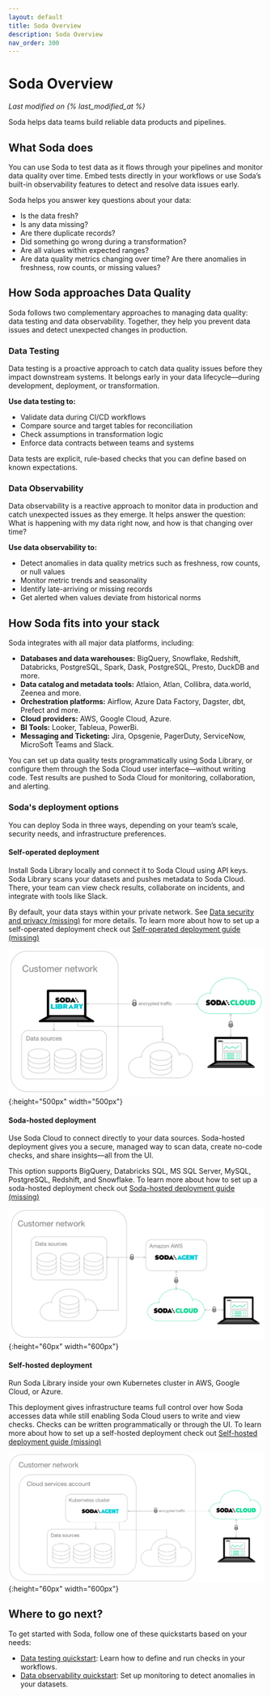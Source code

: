 ```yaml
---
layout: default
title: Soda Overview
description: Soda Overview
nav_order: 300
---
```


# Soda Overview
*Last modified on {% last_modified_at %}*

Soda helps data teams build reliable data products and pipelines.

## What Soda does
You can use Soda to test data as it flows through your pipelines and monitor data quality over time. Embed tests directly in your workflows or use Soda’s built-in observability features to detect and resolve data issues early.

Soda helps you answer key questions about your data:

- Is the data fresh?
- Is any data missing?
- Are there duplicate records?
- Did something go wrong during a transformation?
- Are all values within expected ranges?
- Are data quality metrics changing over time? Are there anomalies in freshness, row counts, or missing values?

## How Soda approaches Data Quality

Soda follows two complementary approaches to managing data quality: data testing and data observability. Together, they help you prevent data issues and detect unexpected changes in production.

### Data Testing
Data testing is a proactive approach to catch data quality issues before they impact downstream systems. It belongs early in your data lifecycle—during development, deployment, or transformation.

**Use data testing to:**
- Validate data during CI/CD workflows
- Compare source and target tables for reconciliation
- Check assumptions in transformation logic
- Enforce data contracts between teams and systems

Data tests are explicit, rule-based checks that you can define based on known expectations.

### Data Observability
Data observability is a reactive approach to monitor data in production and catch unexpected issues as they emerge. It helps answer the question: What is happening with my data right now, and how is that changing over time?

**Use data observability to:**
- Detect anomalies in data quality metrics such as freshness, row counts, or null values
- Monitor metric trends and seasonality
- Identify late-arriving or missing records
- Get alerted when values deviate from historical norms

## How Soda fits into your stack

Soda integrates with all major data platforms, including:

- **Databases and data warehouses:** BigQuery, Snowflake, Redshift, Databricks, PostgreSQL, Spark, Dask, PostgreSQL, Presto, DuckDB and more.
- **Data catalog and metadata tools:** Atlaion, Atlan, Collibra, data.world, Zeenea and more.
- **Orchestration platforms:** Airflow, Azure Data Factory, Dagster, dbt, Prefect and more.
- **Cloud providers:** AWS, Google Cloud, Azure.
- **BI Tools:** Looker, Tableua, PowerBi.
- **Messaging and Ticketing:** Jira, Opsgenie, PagerDuty, ServiceNow, MicroSoft Teams and Slack.

You can set up data quality tests programmatically using Soda Library, or configure them through the Soda Cloud user interface—without writing code. Test results are pushed to Soda Cloud for monitoring, collaboration, and alerting.

### Soda's deployment options

You can deploy Soda in three ways, depending on your team’s scale, security needs, and infrastructure preferences.

#### Self-operated deployment

Install Soda Library locally and connect it to Soda Cloud using API keys.
Soda Library scans your datasets and pushes metadata to Soda Cloud. There, your team can view check results, collaborate on incidents, and integrate with tools like Slack.

By default, your data stays within your private network. See [Data security and privacy (missing)](#) for more details. To learn more about how to set up a self-operated deployment check out [Self-operated deployment guide (missing)](#)

![with-library](/assets/images/with-library.png){:height="500px" width="500px"}

#### Soda-hosted deployment

Use Soda Cloud to connect directly to your data sources. Soda-hosted deployment gives you a secure, managed way to scan data, create no-code checks, and share insights—all from the UI.

This option supports BigQuery, Databricks SQL, MS SQL Server, MySQL, PostgreSQL, Redshift, and Snowflake. To learn more about how to set up a soda-hosted deployment check out [Soda-hosted deployment guide (missing)](#)

![with-managed-agent](/assets/images/with-managed-agent.png){:height="60px" width="600px"}

#### Self-hosted deployment

Run Soda Library inside your own Kubernetes cluster in AWS, Google Cloud, or Azure.

This deployment gives infrastructure teams full control over how Soda accesses data while still enabling Soda Cloud users to write and view checks. Checks can be written programmatically or through the UI. To learn more about how to set up a self-hosted deployment check out [Self-hosted deployment guide (missing)](#)

![with-agent](/assets/images/with-agent.png){:height="60px" width="600px"}


## Where to go next?

To get started with Soda, follow one of these quickstarts based on your needs:

- [Data testing quickstart](#): Learn how to define and run checks in your workflows.
- [Data observability quickstart](#): Set up monitoring to detect anomalies in your datasets.